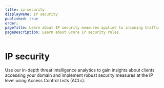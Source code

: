 ```yaml
---
title: ip-security
displayName: IP security
published: true
order: 
pageTitle: Learn about IP security measures applied to incoming traffic | Gcore
pageDescription: Learn about Gcore IP security rules.
---
```

# IP security

Use our in-depth threat intelligence analytics to gain insights about clients accessing your domain and implement robust security measures at the IP level using Access Control Lists (ACLs).